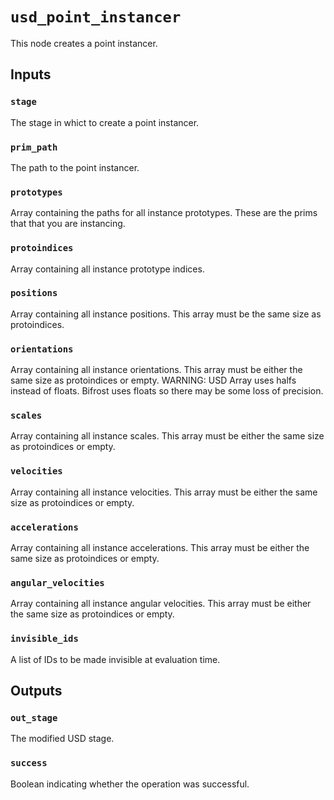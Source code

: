 # `usd_point_instancer`

This node creates a point instancer.

## Inputs

### `stage`
The stage in whict to create a point instancer. 

### `prim_path`
The path to the point instancer. 

### `prototypes`
Array containing the paths for all instance prototypes. These are the prims that that you are instancing. 

### `protoindices`
Array containing all instance prototype indices. 

### `positions`
Array containing all instance positions. This array must be the same size as protoindices. 

### `orientations`
Array containing all instance orientations. This array must be either the same size as protoindices or empty. WARNING: USD Array uses halfs instead of floats. Bifrost uses floats so there may be some loss of precision. 

### `scales`
Array containing all instance scales. This array must be either the same size as protoindices or empty. 

### `velocities`
Array containing all instance velocities. This array must be either the same size as protoindices or empty. 

### `accelerations`
Array containing all instance accelerations. This array must be either the same size as protoindices or empty. 

### `angular_velocities`
Array containing all instance angular velocities. This array must be either the same size as protoindices or empty. 

### `invisible_ids`
A list of IDs to be made invisible at evaluation time. 

## Outputs

### `out_stage`
The modified USD stage. 

### `success`
Boolean indicating whether the operation was successful.

